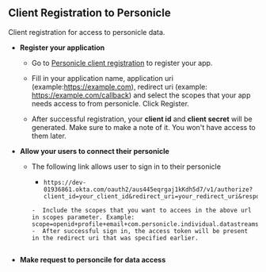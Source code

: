 ## Client Registration to Personicle

Client registration for access to personicle data.

- **Register your application**

  - Go to [Personicle client registration](https://personicle-client-registration.herokuapp.com/register) to register your app.

  - Fill in your application name, application uri (example:https://example.com), redirect uri (example: https://example.com/callback) and select the scopes that your  app needs access to from personicle. Click Register.
  
  - After successful registration, your **client id** and **client secret** will be generated. Make sure to make a note of it. You won't have access to them later.

- **Allow your users to connect their personicle**
  - The following link allows user to sign in to their personicle
    - ```
      https://dev-01936861.okta.com/oauth2/aus445eqrgaj1kKdh5d7/v1/authorize?client_id=your_client_id&redirect_uri=your_redirect_uri&response_type=token&scope=openid+profile+email+additional_scopes&state=anyRandomString&nonce=anyRandomString 
    ```
    -  Include the scopes that you want to accees in the above url in scopes parameter. Example: scope=openid+profile+email+com.personicle.individual.datastreams.heartrate+events.read.
    -  After successful sign in, the access token will be present in the redirect uri that was specified earlier.
 
 - **Make request to personcile for data access**
  
